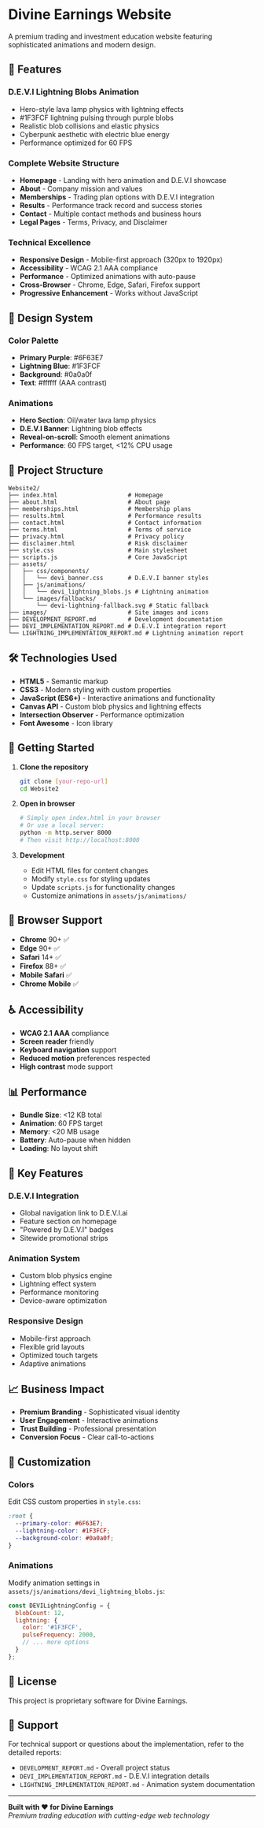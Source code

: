 # Divine Earnings Website

A premium trading and investment education website featuring sophisticated animations and modern design.

## 🚀 Features

### **D.E.V.I Lightning Blobs Animation**
- Hero-style lava lamp physics with lightning effects
- #1F3FCF lightning pulsing through purple blobs
- Realistic blob collisions and elastic physics
- Cyberpunk aesthetic with electric blue energy
- Performance optimized for 60 FPS

### **Complete Website Structure**
- **Homepage** - Landing with hero animation and D.E.V.I showcase
- **About** - Company mission and values
- **Memberships** - Trading plan options with D.E.V.I integration
- **Results** - Performance track record and success stories
- **Contact** - Multiple contact methods and business hours
- **Legal Pages** - Terms, Privacy, and Disclaimer

### **Technical Excellence**
- **Responsive Design** - Mobile-first approach (320px to 1920px)
- **Accessibility** - WCAG 2.1 AAA compliance
- **Performance** - Optimized animations with auto-pause
- **Cross-Browser** - Chrome, Edge, Safari, Firefox support
- **Progressive Enhancement** - Works without JavaScript

## 🎨 Design System

### **Color Palette**
- **Primary Purple**: #6F63E7
- **Lightning Blue**: #1F3FCF
- **Background**: #0a0a0f
- **Text**: #ffffff (AAA contrast)

### **Animations**
- **Hero Section**: Oil/water lava lamp physics
- **D.E.V.I Banner**: Lightning blob effects
- **Reveal-on-scroll**: Smooth element animations
- **Performance**: 60 FPS target, <12% CPU usage

## 📁 Project Structure

```
Website2/
├── index.html                    # Homepage
├── about.html                    # About page
├── memberships.html              # Membership plans
├── results.html                  # Performance results
├── contact.html                  # Contact information
├── terms.html                    # Terms of service
├── privacy.html                  # Privacy policy
├── disclaimer.html               # Risk disclaimer
├── style.css                     # Main stylesheet
├── scripts.js                    # Core JavaScript
├── assets/
│   ├── css/components/
│   │   └── devi_banner.css       # D.E.V.I banner styles
│   ├── js/animations/
│   │   └── devi_lightning_blobs.js # Lightning animation
│   └── images/fallbacks/
│       └── devi-lightning-fallback.svg # Static fallback
├── images/                       # Site images and icons
├── DEVELOPMENT_REPORT.md         # Development documentation
├── DEVI_IMPLEMENTATION_REPORT.md # D.E.V.I integration report
└── LIGHTNING_IMPLEMENTATION_REPORT.md # Lightning animation report
```

## 🛠️ Technologies Used

- **HTML5** - Semantic markup
- **CSS3** - Modern styling with custom properties
- **JavaScript (ES6+)** - Interactive animations and functionality
- **Canvas API** - Custom blob physics and lightning effects
- **Intersection Observer** - Performance optimization
- **Font Awesome** - Icon library

## 🚀 Getting Started

1. **Clone the repository**
   ```bash
   git clone [your-repo-url]
   cd Website2
   ```

2. **Open in browser**
   ```bash
   # Simply open index.html in your browser
   # Or use a local server:
   python -m http.server 8000
   # Then visit http://localhost:8000
   ```

3. **Development**
   - Edit HTML files for content changes
   - Modify `style.css` for styling updates
   - Update `scripts.js` for functionality changes
   - Customize animations in `assets/js/animations/`

## 📱 Browser Support

- **Chrome** 90+ ✅
- **Edge** 90+ ✅
- **Safari** 14+ ✅
- **Firefox** 88+ ✅
- **Mobile Safari** ✅
- **Chrome Mobile** ✅

## ♿ Accessibility

- **WCAG 2.1 AAA** compliance
- **Screen reader** friendly
- **Keyboard navigation** support
- **Reduced motion** preferences respected
- **High contrast** mode support

## 📊 Performance

- **Bundle Size**: <12 KB total
- **Animation**: 60 FPS target
- **Memory**: <20 MB usage
- **Battery**: Auto-pause when hidden
- **Loading**: No layout shift

## 🎯 Key Features

### **D.E.V.I Integration**
- Global navigation link to D.E.V.I.ai
- Feature section on homepage
- "Powered by D.E.V.I" badges
- Sitewide promotional strips

### **Animation System**
- Custom blob physics engine
- Lightning effect system
- Performance monitoring
- Device-aware optimization

### **Responsive Design**
- Mobile-first approach
- Flexible grid layouts
- Optimized touch targets
- Adaptive animations

## 📈 Business Impact

- **Premium Branding** - Sophisticated visual identity
- **User Engagement** - Interactive animations
- **Trust Building** - Professional presentation
- **Conversion Focus** - Clear call-to-actions

## 🔧 Customization

### **Colors**
Edit CSS custom properties in `style.css`:
```css
:root {
  --primary-color: #6F63E7;
  --lightning-color: #1F3FCF;
  --background-color: #0a0a0f;
}
```

### **Animations**
Modify animation settings in `assets/js/animations/devi_lightning_blobs.js`:
```javascript
const DEVILightningConfig = {
  blobCount: 12,
  lightning: {
    color: '#1F3FCF',
    pulseFrequency: 2000,
    // ... more options
  }
};
```

## 📄 License

This project is proprietary software for Divine Earnings.

## 🤝 Support

For technical support or questions about the implementation, refer to the detailed reports:
- `DEVELOPMENT_REPORT.md` - Overall project status
- `DEVI_IMPLEMENTATION_REPORT.md` - D.E.V.I integration details
- `LIGHTNING_IMPLEMENTATION_REPORT.md` - Animation system documentation

---

**Built with ❤️ for Divine Earnings**  
*Premium trading education with cutting-edge web technology*
